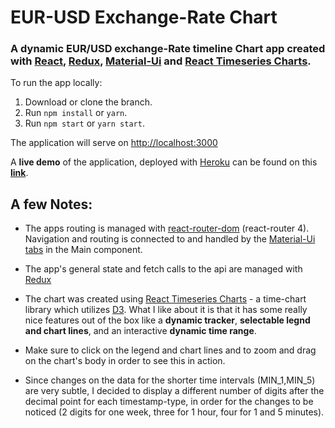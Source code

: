 # EUR-USD Exchange-Rate Chart
### A dynamic **EUR/USD exchange-Rate timeline Chart app** created with [React](https://github.com/facebookincubator/create-react-app), [Redux](https://redux.js.org/), [Material-Ui](http://www.material-ui.com/#/) and [React Timeseries Charts](http://software.es.net/react-timeseries-charts/).

To run the app locally:

1. Download or clone the branch.
2. Run `npm install` or `yarn`.
3. Run `npm start` or `yarn start`. 

The application will serve on  [http://localhost:3000](http://localhost:3000)

A **live demo** of the application, deployed with [Heroku](https://www.heroku.com/) can be found on this [**link**](https://itay-dafna-fx-empire-test.herokuapp.com).


## A few Notes:
- The apps routing is managed with [react-router-dom](https://reacttraining.com/react-router/web/guides/philosophy) (react-router 4). Navigation and routing is connected to and handled by the [Material-Ui tabs](http://www.material-ui.com/#/components/tabs) in the Main component.

- The app's general state and fetch calls to the api are managed with [Redux](https://redux.js.org/)

- The chart was created using [React Timeseries Charts](http://software.es.net/react-timeseries-charts/) - a time-chart library which utilizes [D3](https://github.com/d3). What I like about it is that it has some really nice features out of the box like a **dynamic tracker**, **selectable legnd and chart lines**, and an interactive **dynamic time range**. 
- Make sure to click on the legend and chart lines and to zoom and drag on the chart's body in order to see this in action.
- Since changes on the data for the shorter time intervals (MIN_1,MIN_5) are very subtle, I decided to display a different number of digits after the decimal point for each timestamp-type, in order for the changes to be noticed (2 digits for one week, three for 1 hour, four for 1 and 5 minutes).  



